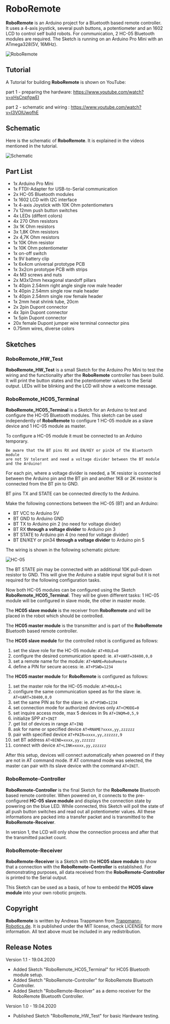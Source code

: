 # RoboRemote
**RoboRemote** is an Arduino project for a Bluetooth based remote controller.
It uses a 4-axis joystick, several push buttons, a potentiometer and an 1602 LCD
to control self build robots.
For communication, 2 HC-05 Bluetooth modules are required.
The Sketch is running on an Arduino Pro Mini with an ATmega328(5V, 16MHz).

![RoboRemote](./docs/RoboRemote1.png)

## Tutorial
A Tutorial for building **RoboRemote** is shown on YouTube:

  part 1 - preparing the hardware: https://www.youtube.com/watch?v=xHsCnpfgwEI

  part 2 - schematic and wiring  : https://www.youtube.com/watch?v=I3VOlUwofhE

## Schematic
Here is the schematic of **RoboRemote**. It is explained in the videos
mentioned in the tutorial.

![Schematic](./docs/RoboRemote-Schematic_v1.0.png)

## Part List
  * 1x Arduino Pro Mini
  * 1x FTDI-Adapter for USB-to-Serial communication
  * 2x HC-05 Bluetooth modules
  * 1x 1602 LCD with I2C interface
  * 1x 4-axis Joystick with 10K Ohm potentiometers
  * 7x 12mm push button switches
  * 4x LEDs (diffent colors)
  * 4x 270 Ohm resistors
  * 3x 1K Ohm resistors
  * 3x 1,8K Ohm resistors
  * 2x 4,7K Ohm resistors
  * 1x 10K Ohm resistor
  * 1x 10K Ohm potentiometer
  * 1x on-off switch
  * 1x 9V battery clip
  * 1x 6x4cm universal prototype PCB
  * 1x 3x2cm prototype PCB with strips
  * 4x M3 screws and nuts
  * 2x M3x12mm hexagonal standoff pillars
  * 1x 40pin 2.54mm right angle single row male header
  * 1x 40pin 2.54mm single row male header
  * 1x 40pin 2.54mm single row female header
  * 1x 2mm heat shrink tube, 20cm
  * 2x 2pin Dupont connector
  * 4x 3pin Dupont connector
  * 1x 5pin Dupont connector
  * 20x female Dupont jumper wire terminal connector pins
  * 0.75mm wires, diverse colors

## Sketches
### RoboRemote_HW_Test
**RoboRemote_HW_Test** is a small Sketch for the Arduino Pro Mini to test the wiring
and the functionality after the **RoboRemote** controller has been build.
It will print the button states and the potentiometer values
to the Serial output. LEDs will be blinking and the LCD will show a welcome message.

### RoboRemote_HC05_Terminal
**RoboRemote_HC05_Terminal** is a Sketch for an Arduino to test and configure the
HC-05 Bluetooth modules. This sketch can be used independently of **RoboRemote**
to configure 1 HC-05 module as a slave device and 1 HC-05 module as master.

To configure a HC-05 module it must be connected to an Arduino temporary.
```
Be aware that the BT pins RX and EN/KEY or pin34 of the Bluetooth module
are not 5V tolerant and need a voltage divider between the BT module and the Arduino!
```
For each pin, where a voltage divider is needed,
a 1K resistor is connected between the Arduino pin and the BT pin and another
1K8 or 2K resistor is connected from the BT pin to GND.

BT pins TX and STATE can be connected directly to the Arduino.

Make the following connections between the HC-05 (BT) and an Arduino:

  * BT VCC to Arduino 5V
  * BT GND to Arduino GND
  * BT TX to Arduino pin 2 (no need for voltage divider)
  * BT RX **through a voltage divider** to Arduino pin 3
  * BT STATE to Arduino pin 4 (no need for voltage divider)
  * BT EN/KEY or pin34 **through a voltage divider** to Arduino pin 5

The wiring is shown in the following schematic picture:

![HC-05](./docs/HC-05.png)

The BT STATE pin may be connected with an additional 10K pull-down resistor
to GND. This will give the Arduino a stable input signal but it is not required
for the following configuration tasks.

Now both HC-05 modules can be configured using the Sketch **RoboRemote_HC05_Terminal**.
They will be given different tasks:
1 HC-05 module will be configured in slave mode, the other in master mode.

The **HC05 slave module** is the
receiver from **RoboRemote** and will be placed in the robot which should be controlled.

The **HC05 master module** is the transmitter and is part of the **RoboRemote**
Bluetooth based remote controller.

The **HC05 slave module** for the controlled robot is configured as follows:
1. set the slave role for the HC-05 module: `AT+ROLE=0`
1. configure the desired communication speed: ie. `AT+UART=38400,0,0`
1. set a remote name for the module: `AT+NAME=RoboRemote`
1. define a PIN for secure access: ie. `AT+PSWD=1234`

The **HC05 master module** for **RoboRemote** is configured as follows:
1. set the master role for the HC-05 module: `AT+ROLE=1`
1. configure the same communication speed as for the slave: ie. `AT+UART=38400,0,0`
1. set the same PIN as for the slave: ie. `AT+PSWD=1234`
1. set connection mode for authorized devices only `AT+CMODE=0`
1. set inquire access mode, max 5 devices in 9s `AT+INQM=0,5,9`
1. initialize SPP `AT+INIT`
1. get list of devices in range `AT+INQ`
1. ask for name or specified device `AT+RNAME?xxxx,yy,zzzzzz`
1. pair with specified device `AT+PAIR=xxxx,yy,zzzzzz,9`
1. set BT address `AT+BIND=xxxx,yy,zzzzzz`
1. connect with device `AT+LINK=xxxx,yy,zzzzzz`

After this setup, devices will connect automatically when powered on if they
are not in AT command mode. If AT command mode was selected, the master can
pair with its slave device with the command `AT+INIT`.

### RoboRemote-Controller
**RoboRemote-Controller** is the final Sketch for the **RoboRemote** Bluetooth
based remote controller. When powered on, it connects to the pre-configured
**HC-05 slave module** and displays the connection state by powering on the
blue LED.
While connected, this Sketch will
poll the state of all push button switches and read out all potentiometer
values. All these informations are packed into a transfer packet and is transmitted
to the **RoboRemote-Receiver**.

In version 1, the LCD will only show the connection process and after that
the transmitted packet count.

### RoboRemote-Receiver
**RoboRemote-Receiver** is a Sketch with the **HC05 slave module** to
show that a connection with the **RoboRemote-Controller** is established.
For demonstrating purposes, all data received from the **RoboRemote-Controller**
is printed to the Serial output.

This Sketch can be used as a basis, of how to embedd the **HC05 slave module**
into your own robotic projects.

## Copyright
**RoboRemote** is written by Andreas Trappmann from
[Trappmann-Robotics.de](https://www.trappmann-robotics.de/). It
is published under the MIT license, check LICENSE for more information.
All text above must be included in any redistribution.

## Release Notes

Version 1.1 - 19.04.2020

  * Added Sketch "RoboRemote_HC05_Terminal" for HC05 Bluetooth module setup.
  * Added Sketch "RoboRemote-Controller" for RoboRemote Bluetooth Controller.
  * Added Sketch "RoboRemote-Receiver" as a demo receiver for the RoboRemote Bluetooth Controller.

Version 1.0 - 19.04.2020

  * Published Sketch "RoboRemote_HW_Test" for basic Hardware testing.

